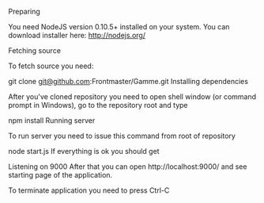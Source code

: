 Preparing

You need NodeJS version 0.10.5+ installed on your system. You can download installer here: http://nodejs.org/

Fetching source

To fetch source you need:

git clone git@github.com:Frontmaster/Gamme.git
Installing dependencies

After you've cloned repository you need to open shell window (or command prompt in Windows), go to the repository root and type

npm install
Running server

To run server you need to issue this command from root of repository

node start.js
If everything is ok you should get

Listening on 9000
After that you can open http://localhost:9000/ and see starting page of the application.

To terminate application you need to press Ctrl-C